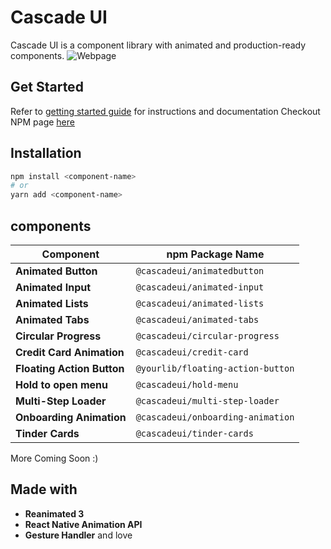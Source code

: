 
# Cascade UI

Cascade UI is a component library with animated and production-ready components.
![Webpage](https://i.ibb.co/W0pmYQY/image-2024-11-18-163732970.png)

## Get Started

Refer to [getting started guide](https://uidocs.pages.dev) for instructions and documentation
Checkout NPM page [here](https://www.npmjs.com/settings/cascadeui/packages?page=0&perPage=10)

## Installation

```bash
npm install <component-name>
# or
yarn add <component-name>
```

## components

| Component               | npm Package Name      |
|-------------------------|-----------------------|
| **Animated Button**     | `@cascadeui/animatedbutton` |
| **Animated Input**      | `@cascadeui/animated-input`  |
| **Animated Lists**      | `@cascadeui/animated-lists`  |
| **Animated Tabs**       | `@cascadeui/animated-tabs`   |
| **Circular Progress**   | `@cascadeui/circular-progress` |
| **Credit Card Animation** | `@cascadeui/credit-card` |
| **Floating Action Button** | `@yourlib/floating-action-button` |
| **Hold to open menu**   | `@cascadeui/hold-menu` |
| **Multi-Step Loader**   | `@cascadeui/multi-step-loader` |
| **Onboarding Animation** | `@cascadeui/onboarding-animation` |
| **Tinder Cards**        | `@cascadeui/tinder-cards`     |

More Coming Soon :)

## Made with

- **Reanimated 3**
- **React Native Animation API**
- **Gesture Handler**
and love 
